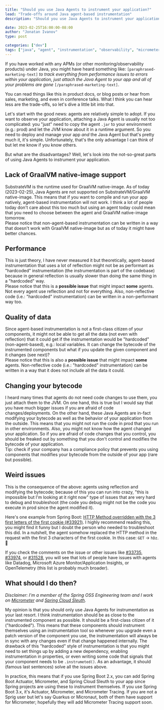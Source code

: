 ```yaml
---
title: "Should you use Java Agents to instrument your application?"
lead: "Trade-offs around Java agent-based instrumentation"
description: "Should you use Java Agents to instrument your application?"

date: 2023-02-25T16:00:00-08:00
author: "Jonatan Ivanov"
type: post

categories: ["dev"]
tags: ["java", "agent", "instrumentation", "observability", "micrometer", "spring", "spring-boot"]
---
```


If you have worked with any APMs (or other monitoring/observability products) under Java, you might have heard something like: `[paraphrased-marketing-text]` *to track everything from performance issues to errors within your application, just attach the Java Agent to your app and all of your problems are gone* `[/paraphrased-marketing-text]`.

You can read things like this in product docs, or blog posts or hear from sales, marketing, and even in conference talks. What I think you can hear less are the trade-offs, so let's dive a little bit into that.
<!--more-->

Let's start with the good news: agents are relatively simple to adopt. If you want to observe your application, attaching a Java Agent is usually not too complicated: you "just" need to copy the agent `.jar` to your environment (e.g.: prod) and let the JVM know about it in a runtime argument. So you need to deploy and manage your app *and* the Java Agent but that's pretty much it, it's simple. Unfortunately, that's the only advantage I can think of but let me know if you know others.

But what are the disadvantages? Well, let's look into the not-so-great parts of using Java Agents to instrument your application.

## Lack of GraalVM native-image support
SubstrateVM is the runtime used for GraalVM native-image. As of today (2023-02-25), Java Agents are not supported on SubstrateVM/GraalVM native-image. This means that if you want to compile and run your app natively, agent-based instrumentation will not work. I think a lot of people today don't care about this too much but using an agent today could mean that you need to choose between the agent and GraalVM native-image tomorrow.  
Please notice that non-agent-based instrumentation can be written in a way that doesn't work with GraalVM native-image but as of today it might have better chances.

## Performance
This is just theory, I have never measured it but theoretically, agent-based instrumentation that uses a lot of reflection might not be as performant as "hardcoded" instrumentation (the instrumentation is part of the codebase) because in general reflection is usually slower than doing the same thing in a "hardcoded" way.  
Please notice that this is a **possible issue** that might impact **some** agents. Not every agent use reflection and not for everything. Also, non-reflective code (i.e.: "hardcoded" instrumentation) can be written in a non-performant way too.

## Quality of data
Since agent-based instrumentation is not a first-class citizen of your components, it might not be able to get all the data (not even with reflection) that it could get if the instrumentation would be "hardcoded" (non-agent-based), e.g.: local variables. It can change the bytecode of the instrumented components but what if you update the given component and it changes (see next)?  
Please notice that this is also a **possible issue** that might impact **some** agents. Non-reflective code (i.e.: "hardcoded" instrumentation) can be written in a way that it does not include all the data it could.

## Changing your bytecode
I heard many times that agents do not need code changes to use them, you just attach them to the JVM. On one hand, this is true but I would say that you have much bigger issues if you are afraid of code changes/deployments. On the other hand, these Java Agents are in-fact modifying your bytecode as well as the behavior of your application from the outside. This means that you might not run the code in prod that you run in other environments. Also, you might not know how the agent changed your application. So if you are afraid of code changes that you control, you should be freaked out by something that you don't control and modifies the bytecode of your application.  
Tip: check if your company has a compliance policy that prevents you using components that modifies your bytecode from the outside of your app (rare but possible).

## Weird issues
This is the consequence of the above: agents using reflection and modifying the bytecode; because of this you can run into crazy, "this is impossible but I'm looking at it right now" type of issues that are very hard to debug and troubleshoot (the code you debug might not be the code you execute in prod since the agent modified it).

Here's one example from Spring Boot: [HTTP Method overridden with the 3 first letters of the first cookie (#33921)](https://github.com/spring-projects/spring-boot/issues/33921). I highly recommend reading this, you might find it funny but I doubt the person who needed to troubleshoot this did. In a nutshell, the agent somehow replaced the HTTP method in the request with the first 3 characters of the first cookie. In this case: `GET` -> `hDz`. 🤷

If you check the comments on the issue or other issues like [#33735](https://github.com/spring-projects/spring-boot/issues/33735), [#33974](https://github.com/spring-projects/spring-boot/issues/33974), or [#31528](https://github.com/spring-projects/spring-framework/issues/31528), you will see that lots of people have issues with agents like Datadog, Microsoft Azure Monitor/Application Insights, or OpenTelemetry (this list is probably much broader).

## What should I do then?
*Disclaimer: I'm a member of the Spring OSS Engineering team and I work on [Micrometer](https://micrometer.io/) and [Spring Cloud Sleuth](https://spring.io/projects/spring-cloud-sleuth).*

My opinion is that you should only use Java Agents for instrumentation as your last resort. I think instrumentation should be as close to the instrumented component as possible. It should be a first-class citizen of it ("hardcoded"). This means that these components should instrument themselves using an instrumentation tool so whenever you upgrade even a patch version of the component you use, the instrumentation will always be in sync with any changes even if that change happened internally. The drawback of this "hardcoded" style of instrumentation is that you might need to set things up by adding a new dependency, enabling instrumentation in properties, or even writing some code that signals that your component needs to be `.instrumeted()`. As an advantage, it should (famous last sentences) solve all the issues above.

In practice, this means that if you use Spring Boot 2.x, you can add Spring Boot Actuator, Micrometer, and Spring Cloud Sleuth to your app since Spring projects are using these to instrument themselves. If you use Spring Boot 3.x, it's Actuator, Micrometer, and Micrometer Tracing. If you are not a Sprig user but let's say Quarkus or Micronaut, both of them have support for Micrometer; hopefully they will add Micrometer Tracing support soon.
